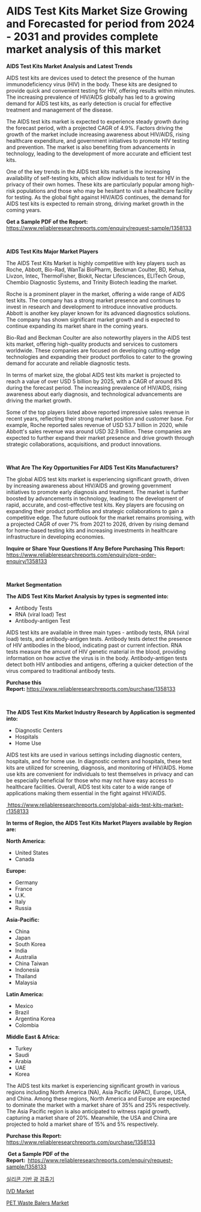 <p><h1>AIDS Test Kits Market Size Growing and Forecasted for period from 2024 - 2031 and provides complete market analysis of this market</h1></p><p><strong>AIDS Test Kits Market Analysis and Latest Trends</strong></p>
<p><p>AIDS test kits are devices used to detect the presence of the human immunodeficiency virus (HIV) in the body. These kits are designed to provide quick and convenient testing for HIV, offering results within minutes. The increasing prevalence of HIV/AIDS globally has led to a growing demand for AIDS test kits, as early detection is crucial for effective treatment and management of the disease.</p><p>The AIDS test kits market is expected to experience steady growth during the forecast period, with a projected CAGR of 4.9%. Factors driving the growth of the market include increasing awareness about HIV/AIDS, rising healthcare expenditure, and government initiatives to promote HIV testing and prevention. The market is also benefiting from advancements in technology, leading to the development of more accurate and efficient test kits.</p><p>One of the key trends in the AIDS test kits market is the increasing availability of self-testing kits, which allow individuals to test for HIV in the privacy of their own homes. These kits are particularly popular among high-risk populations and those who may be hesitant to visit a healthcare facility for testing. As the global fight against HIV/AIDS continues, the demand for AIDS test kits is expected to remain strong, driving market growth in the coming years.</p></p>
<p><strong>Get a Sample PDF of the Report:&nbsp;</strong> <a href="https://www.reliableresearchreports.com/enquiry/request-sample/1358133">https://www.reliableresearchreports.com/enquiry/request-sample/1358133</a></p>
<p>&nbsp;</p>
<p><strong>AIDS Test Kits Major Market Players</strong></p>
<p><p>The AIDS Test Kits Market is highly competitive with key players such as Roche, Abbott, Bio-Rad, WanTai BioPharm, Beckman Coulter, BD, Kehua, Livzon, Intec, ThermoFisher, Biokit, Nectar Lifesciences, ELITech Group, Chembio Diagnostic Systems, and Trinity Biotech leading the market. </p><p>Roche is a prominent player in the market, offering a wide range of AIDS test kits. The company has a strong market presence and continues to invest in research and development to introduce innovative products. Abbott is another key player known for its advanced diagnostics solutions. The company has shown significant market growth and is expected to continue expanding its market share in the coming years. </p><p>Bio-Rad and Beckman Coulter are also noteworthy players in the AIDS test kits market, offering high-quality products and services to customers worldwide. These companies are focused on developing cutting-edge technologies and expanding their product portfolios to cater to the growing demand for accurate and reliable diagnostic tests. </p><p>In terms of market size, the global AIDS test kits market is projected to reach a value of over USD 5 billion by 2025, with a CAGR of around 8% during the forecast period. The increasing prevalence of HIV/AIDS, rising awareness about early diagnosis, and technological advancements are driving the market growth. </p><p>Some of the top players listed above reported impressive sales revenue in recent years, reflecting their strong market position and customer base. For example, Roche reported sales revenue of USD 53.7 billion in 2020, while Abbott's sales revenue was around USD 32.9 billion. These companies are expected to further expand their market presence and drive growth through strategic collaborations, acquisitions, and product innovations.</p></p>
<p>&nbsp;</p>
<p><strong>What Are The Key Opportunities For AIDS Test Kits Manufacturers?</strong></p>
<p><p>The global AIDS test kits market is experiencing significant growth, driven by increasing awareness about HIV/AIDS and growing government initiatives to promote early diagnosis and treatment. The market is further boosted by advancements in technology, leading to the development of rapid, accurate, and cost-effective test kits. Key players are focusing on expanding their product portfolios and strategic collaborations to gain a competitive edge. The future outlook for the market remains promising, with a projected CAGR of over 7% from 2021 to 2026, driven by rising demand for home-based testing kits and increasing investments in healthcare infrastructure in developing economies.</p></p>
<p><strong>Inquire or Share Your Questions If Any Before Purchasing This Report:</strong> <a href="https://www.reliableresearchreports.com/enquiry/pre-order-enquiry/1358133">https://www.reliableresearchreports.com/enquiry/pre-order-enquiry/1358133</a></p>
<p>&nbsp;</p>
<p><strong>Market Segmentation</strong></p>
<p><strong>The AIDS Test Kits Market Analysis by types is segmented into:</strong></p>
<p><ul><li>Antibody Tests</li><li>RNA (viral load) Test</li><li>Antibody-antigen Test</li></ul></p>
<p><p>AIDS test kits are available in three main types - antibody tests, RNA (viral load) tests, and antibody-antigen tests. Antibody tests detect the presence of HIV antibodies in the blood, indicating past or current infection. RNA tests measure the amount of HIV genetic material in the blood, providing information on how active the virus is in the body. Antibody-antigen tests detect both HIV antibodies and antigens, offering a quicker detection of the virus compared to traditional antibody tests.</p></p>
<p><strong>Purchase this Report:&nbsp;</strong><a href="https://www.reliableresearchreports.com/purchase/1358133">https://www.reliableresearchreports.com/purchase/1358133</a></p>
<p>&nbsp;</p>
<p><strong>The AIDS Test Kits Market Industry Research by Application is segmented into:</strong></p>
<p><ul><li>Diagnostic Centers</li><li>Hospitals</li><li>Home Use</li></ul></p>
<p><p>AIDS test kits are used in various settings including diagnostic centers, hospitals, and for home use. In diagnostic centers and hospitals, these test kits are utilized for screening, diagnosis, and monitoring of HIV/AIDS. Home use kits are convenient for individuals to test themselves in privacy and can be especially beneficial for those who may not have easy access to healthcare facilities. Overall, AIDS test kits cater to a wide range of applications making them essential in the fight against HIV/AIDS.</p></p>
<p><a href="https://www.reliableresearchreports.com/global-aids-test-kits-market-r1358133">&nbsp;https://www.reliableresearchreports.com/global-aids-test-kits-market-r1358133</a></p>
<p><strong>In terms of Region, the AIDS Test Kits Market Players available by Region are:</strong></p>
<p>
    <p> <strong> North America: </strong>
        <ul>
            <li>United States</li>
            <li>Canada</li>
        </ul>
        </p> 
    <p> <strong> Europe: </strong>
        <ul>
            <li>Germany</li>
            <li>France</li>
            <li>U.K.</li>
            <li>Italy</li>
            <li>Russia</li>
        </ul>
        </p> 
    <p> <strong> Asia-Pacific: </strong>
        <ul>
            <li>China</li>
            <li>Japan</li>
            <li>South Korea</li>
            <li>India</li>
            <li>Australia</li>
            <li>China Taiwan</li>
            <li>Indonesia</li>
            <li>Thailand</li>
            <li>Malaysia</li>
        </ul>
        </p> 
    <p> <strong> Latin America: </strong>
        <ul>
            <li>Mexico</li>
            <li>Brazil</li>
            <li>Argentina Korea</li>
            <li>Colombia</li>
        </ul>
        </p> 
    <p> <strong> Middle East & Africa: </strong>
        <ul>
            <li>Turkey</li>
            <li>Saudi</li>
            <li>Arabia</li>
            <li>UAE</li>
            <li>Korea</li>
        </ul>
    </p>
    </p>
<p><p>The AIDS test kits market is experiencing significant growth in various regions including North America (NA), Asia Pacific (APAC), Europe, USA, and China. Among these regions, North America and Europe are expected to dominate the market with a market share of 35% and 25% respectively. The Asia Pacific region is also anticipated to witness rapid growth, capturing a market share of 20%. Meanwhile, the USA and China are projected to hold a market share of 15% and 5% respectively.</p></p>
<p><strong>Purchase this Report: </strong><a href="https://www.reliableresearchreports.com/purchase/1358133">https://www.reliableresearchreports.com/purchase/1358133</a></p>
<p>&nbsp;<strong>Get a Sample PDF of the Report:&nbsp;&nbsp;</strong><a href="https://www.reliableresearchreports.com/enquiry/request-sample/1358133">https://www.reliableresearchreports.com/enquiry/request-sample/1358133</a></p>
<p><strong></strong></p>
<p><p><a href="https://github.com/vsn7qpua81q/Market-Research-Report-List-2/blob/main/8903599180154.md">실리콘 기반 광 검출기</a></p><p><a href="https://view.publitas.com/reportprime-1/an-in-depth-analysis-of-the-global-ivd-market-scope-and-its-rapid-growing-6-cagr-forcasted-for-period-from-2024-to-2031/">IVD Market</a></p><p><a href="https://github.com/abdillahsp58/Market-Research-Report-List-1/blob/main/pet-waste-balers-market.md">PET Waste Balers Market</a></p></p>